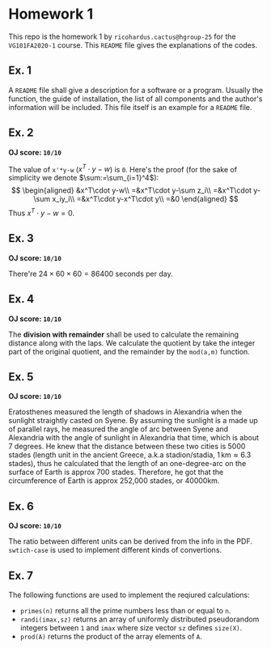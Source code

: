 # Homework 1
This repo is the homework 1 by `ricohardus.cactus@hgroup-25` for the `VG101FA2020-1` course. This `README` file gives the explanations of the codes.

## Ex. 1
A `README` file shall give a description for a software or a program. Usually the function, the guide of installation, the list of all components and the author's information will be included. This file itself is an example for a `README` file.

## Ex. 2
**OJ score: `10/10`**

The value of `x'*y-w` ($x^T\cdot y-w$) is `0`. Here's the proof (for the sake of simplicity we denote $\sum:=\sum_{i=1}^4$):
$$
\begin{aligned}
&x^T\cdot y-w\\
=&x^T\cdot y-\sum z_i\\
=&x^T\cdot y-\sum x_iy_i\\
=&x^T\cdot y-x^T\cdot y\\
=&0
\end{aligned}
$$
Thus $x^T\cdot y-w=0$.

## Ex. 3
**OJ score: `10/10`**

There're $24\times60\times60=86400$ seconds per day.

## Ex. 4
**OJ score: `10/10`**

The **division with remainder** shall be used to calculate the remaining distance along with the laps. We calculate the quotient by take the integer part of the original quotient, and the remainder by the `mod(a,m)` function.

## Ex. 5
**OJ score: `10/10`**

Eratosthenes measured the length of shadows in Alexandria when the sunlight straightly casted on Syene. By assuming the sunlight is a made up of parallel rays, he measured the angle of arc between Syene and Alexandria with the angle of sunlight in Alexandria that time, which is about 7 degrees. He knew that the distance between these two cities is 5000 stades (length unit in the ancient Greece, a.k.a stadion/stadia, $1\,\text{km}\approx6.3\,\text{stades}$), thus he calculated that the length of an one-degree-arc on the surface of Earth is approx 700 stades. Therefore, he got that the circumference of Earth is approx 252,000 stades, or 40000km.

## Ex. 6
**OJ score: `10/10`**

The ratio between different units can be derived from the info in the PDF. `swtich-case` is used to implement different kinds of convertions.

## Ex. 7
The following functions are used to implement the reqiured calculations:

- `primes(n)` returns all the prime numbers less than or equal to `n`.
- `randi(imax,sz)` returns an array of uniformly distributed pseudorandom integers between `1` and `imax` where size vector `sz` defines `size(X)`.
- `prod(A)`  returns the product of the array elements of `A`.
